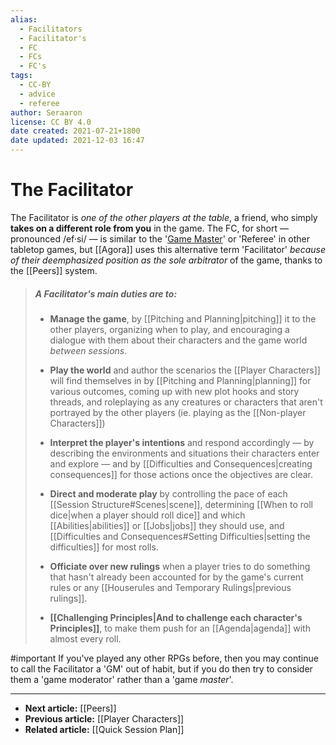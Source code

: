 ```yaml
---
alias:
  - Facilitators
  - Facilitator's
  - FC
  - FCs
  - FC's
tags:
  - CC-BY
  - advice
  - referee
author: Seraaron
license: CC BY 4.0
date created: 2021-07-21+1800
date updated: 2021-12-03 16:47
---
```


# The Facilitator

The Facilitator is _one of the other players at the table_, a friend, who simply **takes on a different role from you** in the game. The FC, for short — pronounced /ef·si/ — is similar to the '[Game Master](https://en.wikipedia.org/wiki/Gamemaster)' or 'Referee' in other tabletop games, but [[Agora]] uses this alternative term 'Facilitator' _because of their deemphasized position as the sole arbitrator_ of the game, thanks to the [[Peers]] system.

> ##### A Facilitator's main duties are to:
>
> - **Manage the game**, by [[Pitching and Planning|pitching]] it to the other players, organizing when to play, and encouraging a dialogue with them about their characters and the game world _between sessions_.
>
> - **Play the world** and author the scenarios the [[Player Characters]] will find themselves in by [[Pitching and Planning|planning]] for various outcomes, coming up with new plot hooks and story threads, and roleplaying as any creatures or characters that aren't portrayed by the other players (ie. playing as the [[Non-player Characters]])
>
> - **Interpret the player's intentions** and respond accordingly — by describing the environments and situations their characters enter and explore — and by [[Difficulties and Consequences|creating consequences]] for those actions once the objectives are clear.
>
> - **Direct and moderate play** by controlling the pace of each [[Session Structure#Scenes|scene]], determining [[When to roll dice|when a player should roll dice]] and which [[Abilities|abilities]] or [[Jobs|jobs]] they should use, and [[Difficulties and Consequences#Setting Difficulties|setting the difficulties]] for most rolls.
>
> - **Officiate over new rulings** when a player tries to do something that hasn't already been accounted for by the game's current rules or any [[Houserules and Temporary Rulings|previous rulings]].
>
> - **[[Challenging Principles|And to challenge each character's Principles]]**, to make them push for an [[Agenda|agenda]] with almost every roll.

#important If you've played any other RPGs before, then you may continue to call the Facilitator a 'GM' out of habit, but if you do then try to consider them a 'game moderator' rather than a 'game _master_'.

---

- **Next article:** [[Peers]]
- **Previous article:** [[Player Characters]]
- **Related article:** [[Quick Session Plan]]
